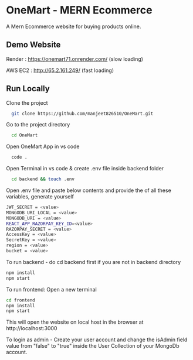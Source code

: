 
# OneMart - MERN Ecommerce

A Mern Ecommerce website for buying products online.

## Demo Website

Render : https://onemart71.onrender.com/ (slow loading)

AWS EC2 : http://65.2.161.249/ (fast loading)


## Run Locally

Clone the project

```bash
  git clone https://github.com/manjeet826510/OneMart.git
```

Go to the project directory

```bash
  cd OneMart
```
Open OneMart App in vs code

```bash
  code .
```
Open Terminal in vs code & create .env file inside backend folder

```bash
  cd backend && touch .env
```


Open .env file and paste below contents and provide the <value> of all these variables, generate yourself

```bash
JWT_SECRET = <value>
MONGODB_URI_LOCAL = <value>
MONGODB_URI = <value>
REACT_APP_RAZORPAY_KEY_ID=<value>
RAZORPAY_SECRET = <value>
AccessKey = <value>
SecretKey = <value>
region = <value>
bucket = <value>
```

To run backend - do cd backend first if you are not in backend directory
```bash
npm install
npm start
```
To run frontend: Open a new terminal
```bash
cd frontend
npm install
npm start
```
This will open the website on local host in the browser at
 http://localhost:3000

To login as admin - 
Create your user account and change the isAdmin field value from "false" to "true" inside the User Collection of your MongoDb account.



